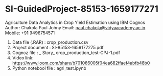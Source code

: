 # SI-GuidedProject-85153-1659177271
Agriculture Data Analytics in Crop Yield Estimation using IBM Cognos
Author: Chakola Paul Johny
Email: paul.chakola@vidyaacademy.ac.in
Mobile: +91 9496754571
1. Data file (.RAR) : crop_production.csv
2. Project document : SI-85153-1659177275.pdf 
3. Cognoz file : _ Story_ crop_production_test-CPJ-1.pdf
4. Video link: https://www.loom.com/share/b701066005f04ea682ffaef4abfb48b0
5. Python notebool file : agri_test.ipynb
